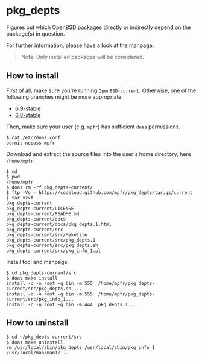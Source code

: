 # pkg_depts

Figures out which [OpenBSD](https://www.openbsd.org) packages directly or indirectly depend on the package(s) in question.

For further information, please have a look at the [manpage](https://mpfr.net/man/pkg_depts/current/pkg_depts.1.html).

> Note: Only installed packages will be considered.

## How to install

First of all, make sure you're running `OpenBSD-current`. Otherwise, one of the following branches might be more appropriate:
* [6.9-stable](https://github.com/mpfr/pkg_depts/tree/6.9-stable)
* [6.8-stable](https://github.com/mpfr/pkg_depts/tree/6.8-stable)

Then, make sure your user (e.g. `mpfr`) has sufficient `doas` permissions.

```
$ cat /etc/doas.conf
permit nopass mpfr
```

Download and extract the source files into the user's home directory, here `/home/mpfr`.

```
$ cd
$ pwd
/home/mpfr
$ doas rm -rf pkg_depts-current/
$ ftp -Vo - https://codeload.github.com/mpfr/pkg_depts/tar.gz/current | tar xzvf -
pkg_depts-current
pkg_depts-current/LICENSE
pkg_depts-current/README.md
pkg_depts-current/docs
pkg_depts-current/docs/pkg_depts.1.html
pkg_depts-current/src
pkg_depts-current/src/Makefile
pkg_depts-current/src/pkg_depts.1
pkg_depts-current/src/pkg_depts.sh
pkg_depts-current/src/pkg_info_1.pl
```

Install tool and manpage.

```
$ cd pkg_depts-current/src
$ doas make install
install -c -o root -g bin -m 555  /home/mpfr/pkg_depts-current/src/pkg_depts.sh ...
install -c -o root -g bin -m 555  /home/mpfr/pkg_depts-current/src/pkg_info_1...
install -c -o root -g bin -m 444  pkg_depts.1 ...
```

## How to uninstall

```
$ cd ~/pkg_depts-current/src
$ doas make uninstall
rm /usr/local/sbin/pkg_depts /usr/local/sbin/pkg_info_1 /usr/local/man/man1/...
```
